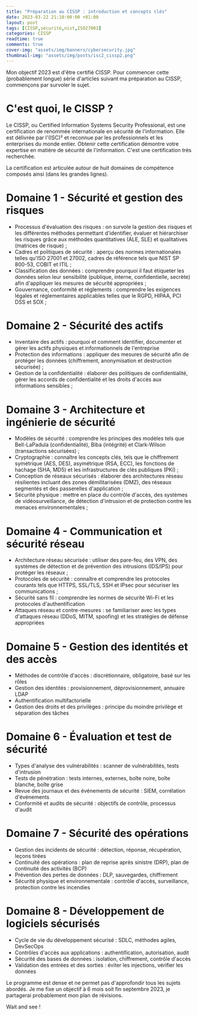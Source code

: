 ```yaml
---
title: "Préparation au CISSP : introduction et concepts clés"
date: 2023-03-22 21:10:00:00 +01:00
layout: post
tags: [CISSP,sécurité,nist,ISO27001]
categories: CISSP
readtime: true
comments: true
cover-img: "assets/img/banners/cybersecurity.jpg"
thumbnail-img: "assets/img/posts/isc2_cissp2.png"
---
```

Mon objectif 2023 est d'être certifié CISSP.
Pour commencer cette (probablement longue) série d'articles suivant ma préparation au CISSP, commençons par survoler le sujet.

# C'est quoi, le CISSP ?
Le CISSP, ou Certified Information Systems Security Professional, est une certification de renommée internationale en sécurité de l'information. Elle est délivrée par l'(ISC)² et reconnue par les professionnels et les enterprises du monde entier. Obtenir cette certification démontre votre expertise en matière de sécurité de l'information. C'est une certification très recherchée. 

La certification est articulée autour de huit domaines de compétence composés ainsi (dans les grandes lignes).

# Domaine 1 - Sécurité et gestion des risques
- Processus d'évaluation des risques : on survole la gestion des risques et les différentes méthodes permettant d'identifier, évaluer et hiérarchiser les risques grâce aux méthodes quantitatives (ALE, SLE) et qualitatives (matrices de risque) ;
- Cadres et politiques de sécurité : aperçu des normes internationales telles qu'ISO 27001 et 27002, cadres de référence tels que NIST SP 800-53, COBIT et ITIL ;
- Classification des données : comprendre pourquoi il faut étiqueter les données selon leur sensibilité (publique, interne, confidentielle, secrète) afin d'appliquer les mesures de sécurité appropriées ;
- Gouvernance, conformité et réglements : comprendre les exigences légales et réglementaires applicables telles que le RGPD, HIPAA, PCI DSS et SOX ;
  
# Domaine 2 - Sécurité des actifs
- Inventaire des actifs : pourquoi et comment identifier, documenter et gérer les actifs physiques et informationnels de l'entreprise
- Protection des informations : appliquer des mesures de sécurité afin de protéger les données (chiffrement, anonymisation et  destruction sécurisée) ;
- Gestion de la confidentialité : élaborer des politiques de confidentialité, gérer les accords de confidentialité et les droits d'accès aux informations sensibles ;
# Domaine 3 - Architecture et ingénierie de sécurité
- Modèles de sécurité : comprendre les principes des modèles tels que Bell-LaPadula (confidentialité), Biba (intégrité) et Clark-Wilson (transactions sécurisées) ;
- Cryptographie : connaître les concepts clés, tels que le chiffrement symétrique (AES, DES), asymétrique (RSA, ECC), les fonctions de hachage (SHA, MD5) et les infrastructures de clés publiques (PKI) ;
- Conception de réseaux sécurisés : élaborer des architectures réseau résilientes incluant des zones démilitarisées (DMZ), des réseaux segmentés et des passerelles d'application ;
- Sécurité physique : mettre en place du contrôle d'accès, des systèmes de vidéosurveillance, de détection d'intrusion et de protection contre les menaces environnementales ;
# Domaine 4 - Communication et sécurité réseau
- Architecture réseau sécurisée : utiliser des pare-feu, des VPN, des systèmes de détection et de prévention des intrusions (IDS/IPS) pour protéger les réseaux ;
- Protocoles de sécurité : connaître et comprendre les protocoles courants tels que HTTPS, SSL/TLS, SSH et IPsec pour sécuriser les communications ;
- Sécurité sans fil : comprendre les normes de sécurité Wi-Fi  et les protocoles d'authentification
- Attaques réseau et contre-mesures : se familiariser avec les types d'attaques réseau (DDoS, MITM, spoofing) et les stratégies de défense appropriées
# Domaine 5 - Gestion des identités et des accès
- Méthodes de contrôle d'accès : discrétionnaire, obligatoire, basé sur les rôles
- Gestion des identités : provisionnement, déprovisionnement, annuaire LDAP
- Authentification multifactorielle
- Gestion des droits et des privilèges : principe du moindre privilège et séparation des tâches
# Domaine 6 - Évaluation et test de sécurité
- Types d'analyse des vulnérabilités : scanner de vulnérabilités, tests d'intrusion
- Tests de pénétration : tests internes, externes, boîte noire, boîte blanche, boîte grise
- Revue des journaux et des événements de sécurité : SIEM, corrélation d'événements
- Conformité et audits de sécurité : objectifs de contrôle, processus d'audit
# Domaine 7 - Sécurité des opérations
- Gestion des incidents de sécurité : détection, réponse, récupération, leçons tirées
- Continuité des opérations : plan de reprise après sinistre (DRP), plan de continuité des activités (BCP)
- Prévention des pertes de données : DLP, sauvegardes, chiffrement
- Sécurité physique et environnementale : contrôle d'accès, surveillance, protection contre les incendies
# Domaine 8 - Développement de logiciels sécurisés
- Cycle de vie du développement sécurisé : SDLC, méthodes agiles, DevSecOps
- Contrôles d'accès aux applications : authentification, autorisation, audit
- Sécurité des bases de données : isolation, chiffrement, contrôle d'accès
- Validation des entrées et des sorties : éviter les injections, vérifier les données

Le programme est dense et ne permet pas d'approfondir tous les sujets abordés. Je me fixe un objectif à 6 mois soit fin septembre 2023, je partagerai probablement mon plan de révisions.  

Wait and see !